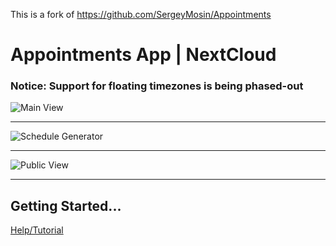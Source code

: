 This is a fork of https://github.com/SergeyMosin/Appointments

# Appointments App | NextCloud

### Notice: Support for floating timezones is being phased-out


![Main View](screenshots/screenshot1.jpg)

---

![Schedule Generator](screenshots/screenshot2.jpg)

---

![Public View](screenshots/screenshot3.jpg)

---
## Getting Started...
[Help/Tutorial](https://htmlpreview.github.io/?https://github.com/SergeyMosin/Appointments/blob/master/templates/help.php)
